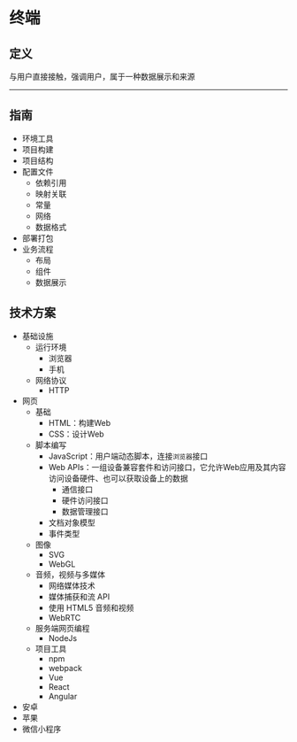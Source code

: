 #   终端

##  定义

与用户直接接触，强调用户，属于一种数据展示和来源

----

##  指南
-   环境工具
-   项目构建
-   项目结构
-   配置文件
    -   依赖引用
    -   映射关联
    -   常量
    -   网络
    -   数据格式
-   部署打包
-   业务流程
    -   布局
    -   组件
    -   数据展示

##  技术方案

-   基础设施
    -   运行环境
        -   浏览器
        -   手机
    -   网络协议
        -   HTTP
-   网页
    -   基础
        -   HTML：构建Web
        -   CSS：设计Web
    -   脚本编写
        -   JavaScript：用户端动态脚本，连接`浏览器`接口
        -   Web APIs：一组设备兼容套件和访问接口，它允许Web应用及其内容访问设备硬件、也可以获取设备上的数据
            -   通信接口
            -   硬件访问接口
            -   数据管理接口
        -   文档对象模型
        -   事件类型
    -   图像
        -   SVG
        -   WebGL
    -   音频，视频与多媒体
        -   网络媒体技术
        -   媒体捕获和流 API
        -   使用 HTML5 音频和视频
        -   WebRTC
    -   服务端网页编程
        -   NodeJs
    -   项目工具
        -   npm
        -   webpack
        -   Vue
        -   React
        -   Angular
-   安卓
-   苹果
-   微信小程序



